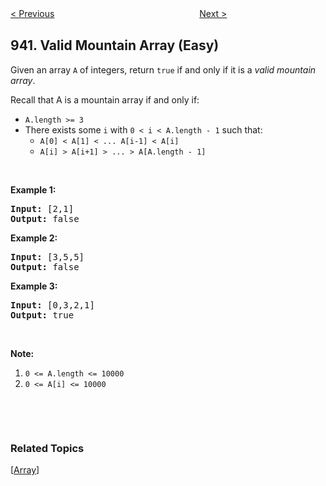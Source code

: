 <!--|This file generated by command(leetcode description); DO NOT EDIT.    |-->
<!--+----------------------------------------------------------------------+-->
<!--|@author    Openset <openset.wang@gmail.com>                           |-->
<!--|@link      https://github.com/openset                                 |-->
<!--|@home      https://github.com/openset/leetcode                        |-->
<!--+----------------------------------------------------------------------+-->

[< Previous](https://github.com/openset/leetcode/tree/master/problems/distinct-subsequences-ii "Distinct Subsequences II")
　　　　　　　　　　　　　　　　
[Next >](https://github.com/openset/leetcode/tree/master/problems/di-string-match "DI String Match")

## 941. Valid Mountain Array (Easy)

<p>Given an array <code>A</code> of integers, return <code>true</code> if and only if it is a <em>valid mountain array</em>.</p>

<p>Recall that A is a mountain array if and only if:</p>

<ul>
	<li><code>A.length &gt;= 3</code></li>
	<li>There exists some <code>i</code> with&nbsp;<code>0 &lt; i&nbsp;&lt; A.length - 1</code>&nbsp;such that:
	<ul>
		<li><code>A[0] &lt; A[1] &lt; ... A[i-1] &lt; A[i] </code></li>
		<li><code>A[i] &gt; A[i+1] &gt; ... &gt; A[A.length - 1]</code></li>
	</ul>
	</li>
</ul>

<p>&nbsp;</p>

<p><strong>Example 1:</strong></p>

<pre>
<strong>Input: </strong><span id="example-input-1-1">[2,1]</span>
<strong>Output: </strong><span id="example-output-1">false</span>
</pre>

<div>
<p><strong>Example 2:</strong></p>

<pre>
<strong>Input: </strong><span id="example-input-2-1">[3,5,5]</span>
<strong>Output: </strong><span id="example-output-2">false</span>
</pre>

<div>
<p><strong>Example 3:</strong></p>

<pre>
<strong>Input: </strong><span id="example-input-3-1">[0,3,2,1]</span>
<strong>Output: </strong><span id="example-output-3">true</span></pre>
</div>
</div>

<p>&nbsp;</p>

<p><strong>Note:</strong></p>

<ol>
	<li><code>0 &lt;= A.length &lt;= 10000</code></li>
	<li><code>0 &lt;= A[i] &lt;= 10000&nbsp;</code></li>
</ol>

<div>
<p>&nbsp;</p>

<div>
<div>&nbsp;</div>
</div>
</div>

### Related Topics
  [[Array](https://github.com/openset/leetcode/tree/master/tag/array/README.md)]
